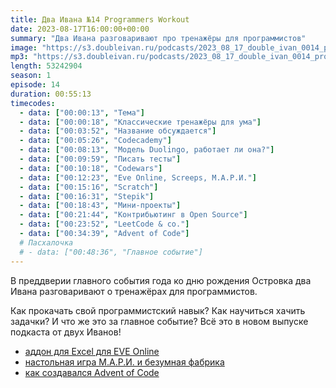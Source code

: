 ```yaml
---
title: Два Ивана №14 Programmers Workout
date: 2023-08-17T16:00:00+00:00
summary: "Два Ивана разговаривают про тренажёры для программистов"
image: "https://s3.doubleivan.ru/podcasts/2023_08_17_double_ivan_0014_programmers_workout_ng.jpg"
mp3: "https://s3.doubleivan.ru/podcasts/2023_08_17_double_ivan_0014_programmers_workout.mp3"
length: 53242904
season: 1
episode: 14
duration: 00:55:13
timecodes:
  - data: ["00:00:13", "Тема"]
  - data: ["00:00:18", "Классические тренажёры для ума"]
  - data: ["00:03:52", "Название обсуждается"]
  - data: ["00:05:26", "Codecademy"]
  - data: ["00:08:13", "Модель Duolingo, работает ли она?"]
  - data: ["00:09:59", "Писать тесты"]
  - data: ["00:10:18", "Codewars"]
  - data: ["00:12:23", "Eve Online, Screeps, М.А.Р.И."]
  - data: ["00:15:16", "Scratch"]
  - data: ["00:16:31", "Stepik"]
  - data: ["00:18:43", "Мини-проекты"]
  - data: ["00:21:44", "Контрибьютинг в Open Source"]
  - data: ["00:23:52", "LeetCode & co."]
  - data: ["00:34:39", "Advent of Code"]
  # Пасхалочка
  # - data: ["00:48:36", "Главное событие"]
---
```


В преддверии главного события года ко дню рождения Островка два Ивана разговаривают о тренажёрах для программистов.

Как прокачать свой программистский навык? Как научиться хачить задачки? И что же это за главное событие? Всё это в новом выпуске подкаста от двух Иванов!

<!-- links -->

- [аддон для Excel для EVE Online](https://www.eveonline.com/news/view/information-is-power-excel-release)
- [настольная игра М.А.Р.И. и безумная фабрика](https://nizagams.ru/product/mari/)
- [как создавался Advent of Code](https://www.youtube.com/watch?v=CFWuwNDOnIo)
